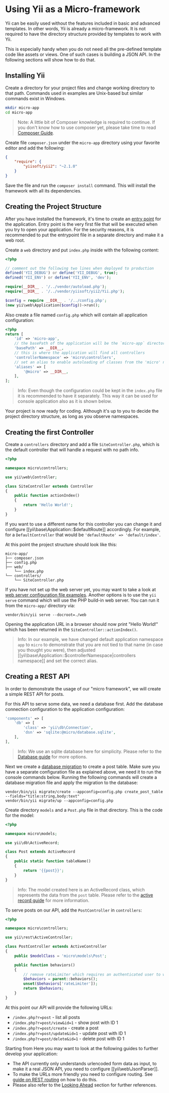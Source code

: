 # Using Yii as a Micro-framework

Yii can be easily used without the features included in basic and advanced templates. In other words, Yii is already a micro-framework. It is not required to have the directory structure provided by templates to work with Yii.

This is especially handy when you do not need all the pre-defined template code like assets or views. One of such cases is building a JSON API. In the following sections will show how to do that.

## Installing Yii

Create a directory for your project files and change working directory to that path. Commands used in examples are Unix-based but similar commands exist in Windows.

```bash
mkdir micro-app
cd micro-app
```

> Note: A little bit of Composer knowledge is required to continue. If you don't know how to use composer yet, please take time to read [Composer Guide](https://getcomposer.org/doc/00-intro.md).

Create file `composer.json` under the `micro-app` directory using your favorite editor and add the following:

```json
{
    "require": {
        "yiisoft/yii2": "~2.1.0"
    }
}
```

Save the file and run the `composer install` command. This will install the framework with all its dependencies.

## Creating the Project Structure

After you have installed the framework, it's time to create an [entry point](structure-entry-scripts.md) for the application. Entry point is the very first file that will be executed when you try to open your application. For the security reasons, it is recommended to put the entrypoint file in a separate directory and make it a web root.

Create a `web` directory and put `index.php` inside with the following content:

```php 
<?php

// comment out the following two lines when deployed to production
defined('YII_DEBUG') or define('YII_DEBUG', true);
defined('YII_ENV') or define('YII_ENV', 'dev');

require(__DIR__ . '/../vendor/autoload.php');
require(__DIR__ . '/../vendor/yiisoft/yii2/Yii.php');

$config = require __DIR__ . '/../config.php';
(new yii\web\Application($config))->run();
```

Also create a file named `config.php` which will contain all application configuration:

```php
<?php
return [
    'id' => 'micro-app',
    // the basePath of the application will be the `micro-app` directory
    'basePath' => __DIR__,
    // this is where the application will find all controllers
    'controllerNamespace' => 'micro\controllers',
    // set an alias to enable autoloading of classes from the 'micro' namespace
    'aliases' => [
        '@micro' => __DIR__,
    ],
];
```

> Info: Even though the configuration could be kept in the `index.php` file it is recommended
> to have it separately. This way it can be used for console application also as it is shown below.

Your project is now ready for coding. Although it's up to you to decide the project directory structure, as long as you observe namespaces.

## Creating the first Controller

Create a `controllers` directory and add a file `SiteController.php`, which is the default
controller that will handle a request with no path info.

```php
<?php

namespace micro\controllers;

use yii\web\Controller;

class SiteController extends Controller
{
    public function actionIndex()
    {
        return 'Hello World!';
    }
}
```

If you want to use a different name for this controller you can change it and configure [[yii\base\Application::$defaultRoute]] accordingly.
For example, for a `DefaultController` that would be `'defaultRoute' => 'default/index'`.

At this point the project structure should look like this:

```
micro-app/
├── composer.json
├── config.php
├── web/
    └── index.php
└── controllers/
    └── SiteController.php
```

If you have not set up the web server yet, you may want to take a look at [web server configuration file examples](start-installation.md#configuring-web-servers).
Another options is to use the `yii serve` command which will use the PHP build-in web server. You can run
it from the `micro-app/` directory via:

    vendor/bin/yii serve --docroot=./web

Opening the application URL in a browser should now print "Hello World!" which has been returned in the `SiteController::actionIndex()`.

> Info: In our example, we have changed default application namespace `app` to `micro` to demonstrate
> that you are not tied to that name (in case you thought you were), then adjusted
> [[yii\base\Application::$controllerNamespace|controllers namespace]] and set the correct alias.


## Creating a REST API

In order to demonstrate the usage of our "micro framework", we will create a simple REST API for posts.

For this API to serve some data, we need a database first. Add the database connection configuration
to the application configuration:

```php
'components' => [
    'db' => [
        'class' => 'yii\db\Connection',
        'dsn' => 'sqlite:@micro/database.sqlite',
    ],
],
```

> Info: We use an sqlite database here for simplicity. Please refer to the [Database guide](db-dao.md) for more options.

Next we create a [database migration](db-migrations.md) to create a post table.
Make sure you have a separate configuration file as explained above, we need it to run the console commands below.
Running the following commands will
create a database migration file and apply the migration to the database:

    vendor/bin/yii migrate/create --appconfig=config.php create_post_table --fields="title:string,body:text"
    vendor/bin/yii migrate/up --appconfig=config.php

Create directory `models` and a `Post.php` file in that directory. This is the code for the model:

```php
<?php

namespace micro\models;

use yii\db\ActiveRecord;

class Post extends ActiveRecord
{ 
    public static function tableName()
    {
        return '{{post}}';
    }
}
```

> Info: The model created here is an ActiveRecord class, which represents the data from the `post` table.
> Please refer to the [active record guide](db-active-record.md) for more information.

To serve posts on our API, add the `PostController` in `controllers`:

```php
<?php

namespace micro\controllers;

use yii\rest\ActiveController;

class PostController extends ActiveController
{
    public $modelClass = 'micro\models\Post';

    public function behaviors()
    {
        // remove rateLimiter which requires an authenticated user to work
        $behaviors = parent::behaviors();
        unset($behaviors['rateLimiter']);
        return $behaviors;
    }
}
```

At this point our API will provide the following URLs:

- `/index.php?r=post` - list all posts
- `/index.php?r=post/view&id=1` - show post with ID 1
- `/index.php?r=post/create` - create a post
- `/index.php?r=post/update&id=1` - update post with ID 1
- `/index.php?r=post/delete&id=1` - delete post with ID 1

Starting from Here you may want to look at the following guides to further develop your application:

- The API currently only understands urlencoded form data as input, to make it a real JSON API, you
  need to configure [[yii\web\JsonParser]].
- To make the URLs more friendly you need to configure routing.
  See [guide on REST routing](rest-routing.md) on how to do this.
- Please also refer to the [Looking Ahead](start-looking-ahead.md) section for further references.
